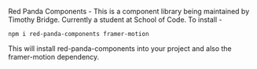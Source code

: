 Red Panda Components -
This is a component library being maintained by Timothy Bridge.
Currently a student at School of Code. To install - 

    npm i red-panda-components framer-motion

This will install red-panda-components into your project and also the framer-motion dependency.


